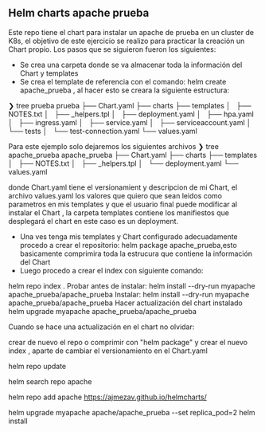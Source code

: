 ## Helm charts apache prueba

 Este repo tiene el chart para instalar un apache de prueba en un cluster de K8s, el objetivo de este ejercicio se realizo para practicar la creación un Chart propio. Los pasos que se siguieron fueron los siguientes:
 
 * Se crea una carpeta donde se va almacenar toda la información del Chart y templates
 * Se crea el template de referencia con el comando: helm create apache_prueba , al hacer esto se creara la siguiente estructura:

❯ tree prueba
prueba
├── Chart.yaml
├── charts
├── templates
│   ├── NOTES.txt
│   ├── _helpers.tpl
│   ├── deployment.yaml
│   ├── hpa.yaml
│   ├── ingress.yaml
│   ├── service.yaml
│   ├── serviceaccount.yaml
│   └── tests
│       └── test-connection.yaml
└── values.yaml

Para este ejemplo solo dejaremos los siguientes archivos ❯ tree apache_prueba
apache_prueba
├── Chart.yaml
├── charts
├── templates
│   ├── NOTES.txt
│   ├── _helpers.tpl
│   └── deployment.yaml
└── values.yaml


donde Chart.yaml tiene el versionamient y descripcion de mi Chart, el archivo values.yaml los valores que quiero que sean leidos como parametros en mis templates y que el usuario final puede modificar al instalar el Chart , la carpeta templates contiene los manifiestos que desplegará el chart en este caso es un deployment.

* Una ves tenga mis templates y Chart configurado adecuadamente procedo a crear el repositorio: helm package apache_prueba,esto basicamente comprimira toda la estrucura que contiene la información del Chart
* Luego procedo a crear el index con siguiente comando:

helm repo index .
Probar antes de instalar:
helm install --dry-run myapache apache_prueba/apache_prueba
Instalar:
helm install --dry-run myapache apache_prueba/apache_prueba
Hacer actualización del chart instalado
helm upgrade myapache apache_prueba/apache_prueba

Cuando se hace una actualización en el chart no olvidar:

crear de nuevo el repo o comprimir con "helm package" y crear el nuevo index , aparte de cambiar el versionamiento en el Chart.yaml

helm repo update

helm search repo apache

helm repo add apache https://ajmezav.github.io/helmcharts/

helm upgrade  myapache apache/apache_prueba --set replica_pod=2
helm install 
